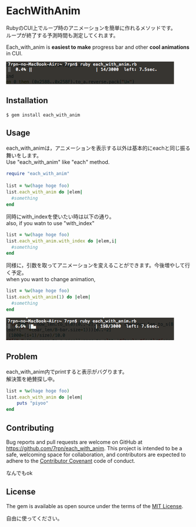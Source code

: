 # EachWithAnim

RubyのCUI上でループ時のアニメーションを簡単に作れるメソッドです。<br>
ループが終了する予測時間も測定してくれます。

Each_with_anim is **easiest to make** progress bar and other **cool animations** in CUI.

![anim](https://github.com/7rpn/each_with_anim/raw/master/anim_change.gif)

## Installation

    $ gem install each_with_anim

## Usage

each_with_animは，アニメーションを表示する以外は基本的にeachと同じ振る舞いをします。<br>
Use "each_with_anim" like "each" method.

```ruby
require "each_with_anim"

list = %w(hage hoge foo)
list.each_with_anim do |elem|
  #something
end
```

同時にwith_indexを使いたい時は以下の通り。<br>
also, if you watn to use "with_index"

```ruby
list = %w(hage hoge foo)
list.each_with_anim.with_index do |elem,i|
  #something
end
```

同様に，引数を取ってアニメーションを変えることができます。今後増やして行く予定。<br>
when you want to change animation,

```ruby
list = %w(hage hoge foo)
list.each_with_anim(1) do |elem|
  #something
end
```
![change_anim](https://github.com/7rpn/each_with_anim/raw/master/anim.gif)


## Problem

each_with_anim内でprintすると表示がバグります。<br>
解決策を絶賛探し中。

```ruby
list = %w(hage hoge foo)
list.each_with_anim do |elem|
    puts "piyoo"
end
```

## Contributing

Bug reports and pull requests are welcome on GitHub at https://github.com/7rpn/each_with_anim. This project is intended to be a safe, welcoming space for collaboration, and contributors are expected to adhere to the [Contributor Covenant](contributor-covenant.org) code of conduct.

なんでもok

## License

The gem is available as open source under the terms of the [MIT License](http://opensource.org/licenses/MIT).

自由に使ってください。
